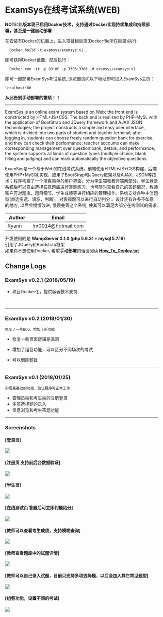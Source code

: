 ExamSys在线考试系统(WEB)
===========================
**NOTE:此版本现已启用Docker技术，支持通过Docker实现持续集成和持续部署，甚至是一键自动部署**
      
在安装有Docker的机器上，进入项目根目录(Dockerfile所在目录)执行: 
```shell
  Docker build -t examsys/examsys:v1 .
``` 
即可获得Docker镜像，然后执行： 
```shell
  Docker run -it -p 80:80 -p 3306:3306 -d examsys/examsys:v1
``` 
即可一键部署ExamSys考试系统, 浏览器访问以下地址即可进入ExamSys主页：
```shell
localhost:80
```
**从此告别手动部署的繁琐！！**

<hr>

ExamSys is an online exam system based on Web; the front end is constructed by HTML+JS+CSS. The back end is realized by PHP-MySL with the application of BootStrap and JQuery framework and AJAX JSON technologies; the project constructs a simple and easy user interface, which is divided into two parts of student and teacher terminal; after logging in, students can choose freely random question bank for exercise, and they can check their performance; teacher accounts can make corresponding management over question bank, details, and performance; the system supports all kinds of question types (multiple choice, blank filling and judging) and can mark automatically the objective questions. 

ExamSys是一个基于Web的在线考试系统，前端使用HTML+JS+CSS构建，后端使用PHP+MySQL实现，应用了BootStrap和JQuery框架以及AJAX、JSON等技术；程序构建了一个清爽简单的用户界面，分为学生端和教师端两部分，学生登录系统后可以自由选择任意题库进行答题练习，也可随时查看自己的答题情况，教师账户可对题库、题目细节、学生成绩等进行相应的管理操作。系统支持各种主流题型(单选多选、填空、判断)，对客观题可以进行自动判分 。设计还有许多不如意的地方, 以后会慢慢改进, 慢慢完善这个系统, 使其可以满足大部分在线测试的需求. <br>

  Author  | Email
  ------------- | -------------
 Ryann  | lrx0014@hotmail.com

开发使用的是 **WampServer 3.1.0 (php 5.6.31 + mysql 5.7.19)** <br>
引用了JQuery和Bootstrap框架 <br>
如果你不想使用Docker, 希望**手动部署**的话请阅读 [**How_To_Deploy.txt**](https://github.com/lrx0014/ExamSys/blob/master/%E9%83%A8%E7%BD%B2%E8%AF%B4%E6%98%8E.txt "部署说明") <br>

Change Logs
-----------
### ExamSys v0.2.1 (2018/05/19)
    
* 项目Docker化，提供容器技术支持

  <hr>
  
### ExamSys v0.2 (2018/01/30)
    修复了一些BUG，增加了新功能
* 修复一些页面逻辑是漏洞
* 增加了组卷功能，可以区分不同场次的考试
* 可以删除题目
  
  <hr>
  
### ExamSys v0.1 (2018/01/25)
    实现最基础的功能，验证程序可正常工作
  * 管理员端和考生端的注册登录
  * 多项选择题的录入
  * 信息浏览和考生答题功能
  
  <hr>
  
### Screenshots

#### [登录页]
![](https://github.com/lrx0014/ExamSys/blob/master/Screenshots/login_page.PNG)

#### [注册页 支持前后台数据验证]
![](https://github.com/lrx0014/ExamSys/blob/master/Screenshots/SignUp_page.PNG)

#### [学生页]
![](https://github.com/lrx0014/ExamSys/blob/master/Screenshots/StudentInfo_page.PNG)

#### [在线测试页 答题后可立即判题给分]
![](https://github.com/lrx0014/ExamSys/blob/master/Screenshots/Test_page.PNG)

#### [教师可以查看考生成绩，支持模糊查询]
![](https://github.com/lrx0014/ExamSys/blob/master/Screenshots/Teacher_1.PNG)

#### [教师查看题库中的试题详情]
![](https://github.com/lrx0014/ExamSys/blob/master/Screenshots/Teacher_2.PNG)

#### [教师可以自己录入试题，目前只支持多项选择题，以后会加入其它常见题型]
![](https://github.com/lrx0014/ExamSys/blob/master/Screenshots/Teacher_3.PNG)

#### [组卷功能，设置不同的考试]
![](https://github.com/lrx0014/ExamSys/blob/master/Screenshots/Teacher_4.PNG)
